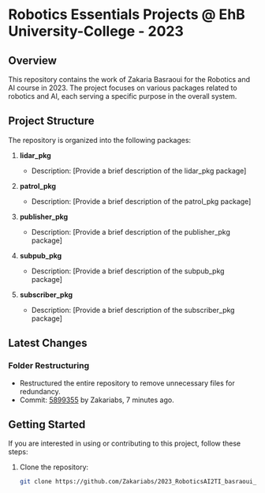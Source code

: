 # Robotics Essentials Projects @ EhB University-College - 2023

## Overview

This repository contains the work of Zakaria Basraoui for the Robotics and AI course in 2023. The project focuses on various packages related to robotics and AI, each serving a specific purpose in the overall system.

## Project Structure

The repository is organized into the following packages:

1. **lidar_pkg**
   - Description: [Provide a brief description of the lidar_pkg package]

2. **patrol_pkg**
   - Description: [Provide a brief description of the patrol_pkg package]

3. **publisher_pkg**
   - Description: [Provide a brief description of the publisher_pkg package]

4. **subpub_pkg**
   - Description: [Provide a brief description of the subpub_pkg package]

5. **subscriber_pkg**
   - Description: [Provide a brief description of the subscriber_pkg package]

## Latest Changes

### Folder Restructuring
- Restructured the entire repository to remove unnecessary files for redundancy.
- Commit: [5899355](link-to-commit) by Zakariabs, 7 minutes ago.

## Getting Started

If you are interested in using or contributing to this project, follow these steps:

1. Clone the repository:

   ```bash
   git clone https://github.com/Zakariabs/2023_RoboticsAI2TI_basraoui_zakaria.git

